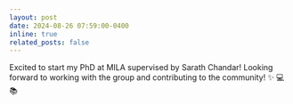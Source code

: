```yaml
---
layout: post
date: 2024-08-26 07:59:00-0400
inline: true
related_posts: false
---
```


Excited to start my PhD at MILA supervised by Sarath Chandar! Looking forward to working with the group and contributing to the community! :sparkles: :computer: :books:
